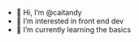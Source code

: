 - 👋 Hi, I’m @caitandy
- 👀 I’m interested in front end dev
- 🌱 I’m currently learning the basics

<!---
caitandy/caitandy is a ✨ special ✨ repository because its `README.md` (this file) appears on your GitHub profile.
You can click the Preview link to take a look at your changes.
--->
